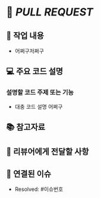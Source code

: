 <!--
Prefix [#이슈번호] 작업 설명
예시 : Feat [#33] 마이페이지 뷰 구현
-->

# 👻 *PULL REQUEST*

## 📄 작업 내용
<!-- 작업한 내용을 두괄식으로 작성해주세요 -->
- 어쩌구저쩌구

## 💻 주요 코드 설명
<!-- 코드 설명, 없다면 생략해도 됩니다! -->
### 설명할 코드 주제 또는 기능
- 대충 코드 설명 어쩌구

## 📚 참고자료
<!-- 있으면 작성하고 없으면 제목까지 완전히 지워주세요! -->

## 👀 리뷰어에게 전달할 사항
<!-- 있으면 작성하고 없으면 제목까지 완전히 지워주세요! -->

## 🔗 연결된 이슈
- Resolved: #이슈번호
